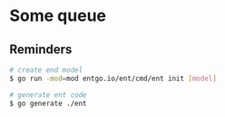 # Some queue


## Reminders
```bash
# create end model
$ go run -mod=mod entgo.io/ent/cmd/ent init [model]

# generate ent code
$ go generate ./ent
```